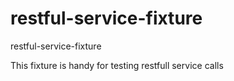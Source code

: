restful-service-fixture
=======================

restful-service-fixture

This fixture is handy for testing restfull service calls